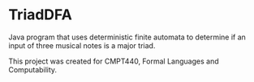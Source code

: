 # TriadDFA
Java program that uses deterministic finite automata to determine if an input of three musical notes is a major triad.

This project was created for CMPT440, Formal Languages and Computability.
